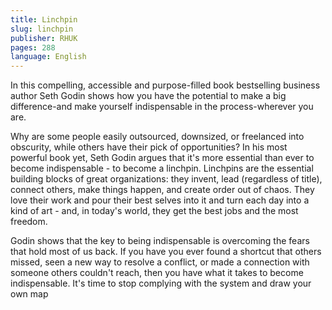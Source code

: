 ```yaml
---
title: Linchpin
slug: linchpin
publisher: RHUK
pages: 288
language: English
---
```


In this compelling, accessible and purpose-filled book bestselling business author Seth Godin shows how you have the potential to make a big difference-and make yourself indispensable in the process-wherever you are.

Why are some people easily outsourced, downsized, or freelanced into obscurity, while others have their pick of opportunities? In his most powerful book yet, Seth Godin argues that it's more essential than ever to become indispensable - to become a linchpin. Linchpins are the essential building blocks of great organizations: they invent, lead (regardless of title), connect others, make things happen, and create order out of chaos. They love their work and pour their best selves into it and turn each day into a kind of art - and, in today's world, they get the best jobs and the most freedom.

Godin shows that the key to being indispensable is overcoming the fears that hold most of us back. If you have you ever found a shortcut that others missed, seen a new way to resolve a conflict, or made a connection with someone others couldn't reach, then you have what it takes to become indispensable. It's time to stop complying with the system and draw your own map
